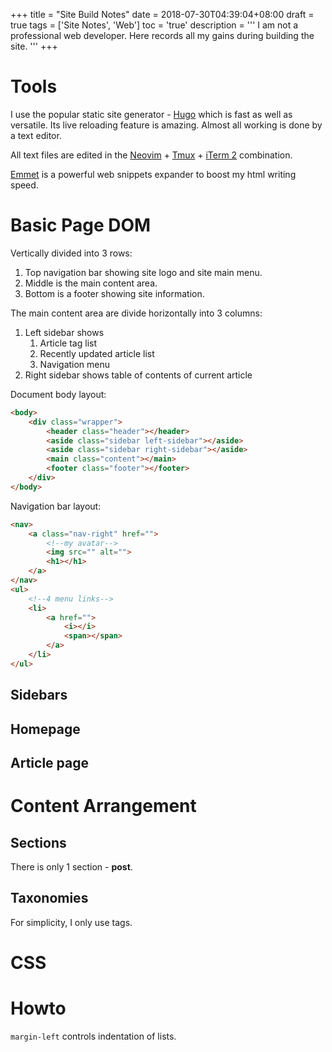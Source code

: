 +++
title       = "Site Build Notes"
date        = 2018-07-30T04:39:04+08:00
draft       = true
tags        = ['Site Notes', 'Web']
toc         = 'true'
description = '''
I am not a professional web developer. Here records all my gains during
building the site.
'''
+++

# Tools

I use the popular static site generator - [Hugo] which is fast as well as
versatile. Its live reloading feature is amazing. Almost all working is done by
a text editor.

All text files are edited in the [Neovim] + [Tmux] + [iTerm 2] combination.

[Emmet] is a powerful web snippets expander to boost my html writing speed.

# Basic Page DOM

Vertically divided into 3 rows:

1. Top navigation bar showing site logo and site main menu.
1. Middle is the main content area.
1. Bottom is a footer showing site information.

The main content area are divide horizontally into 3 columns:

1. Left sidebar shows
    1. Article tag list
    1. Recently updated article list
    1. Navigation menu
1. Right sidebar shows table of contents of current article

Document body layout:

```html
<body>
    <div class="wrapper">
        <header class="header"></header>
        <aside class="sidebar left-sidebar"></aside>
        <aside class="sidebar right-sidebar"></aside>
        <main class="content"></main>
        <footer class="footer"></footer>
    </div>
</body>
```
Navigation bar layout:

```html
<nav>
    <a class="nav-right" href="">
        <!--my avatar-->
        <img src="" alt="">
        <h1></h1>
    </a>
</nav>
<ul>
    <!--4 menu links-->
    <li>
        <a href="">
            <i></i>
            <span></span>
        </a>
    </li>
</ul>
```

## Sidebars

## Homepage

## Article page

# Content Arrangement

## Sections

There is only 1 section - __post__.

## Taxonomies

For simplicity, I only use tags.

# CSS

# Howto

`margin-left` controls indentation of lists.

[Hugo]: http://gohugo.io
[Neovim]: https://github.com/neovim/neovim
[Tmux]: https://github.com/tmux/tmux
[iTerm 2]: https://www.iterm2.com/
[Emmet]: https://emmet.io
